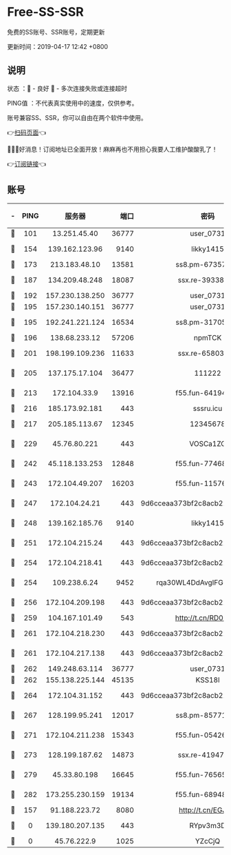 # Free-SS-SSR

免费的SS账号、SSR账号，定期更新

更新时间：2019-04-17 12:42 +0800

## 说明

状态     ：🙂 - 良好 🙁 - 多次连接失败或连接超时

PING值   ：不代表真实使用中的速度，仅供参考。

账号兼容SS、SSR，你可以自由在两个软件中使用。

👉[扫码页面](https://liesauer.github.io/Free-SS-SSR/)👈

🎉🎉🎉好消息！订阅地址已全面开放！麻麻再也不用担心我要人工维护酸酸乳了！

👉[订阅链接](https://www.liesauer.net/yogurt/subscribe?ACCESS_TOKEN=DAYxR3mMaZAsaqUb)👈

## 账号

|-|PING|服务器|端口|密码|加密方式|区域|
|:----:|:----:|:-----:|-----:|:----:|:----:|:----:|
|🙂|101|13.251.45.40|36777|user_0731|chacha20|SG|
|🙂|154|139.162.123.96|9140|likky1415|aes-256-cfb|JP|
|🙂|173|213.183.48.10|13581|ss8.pm-67357180|rc4-md5|RU|
|🙂|187|134.209.48.248|18087|ssx.re-39338587|aes-256-cfb|US|
|🙂|192|157.230.138.250|36777|user_0731|chacha20|US|
|🙂|195|157.230.140.151|36777|user_0731|chacha20|US|
|🙂|195|192.241.221.124|16534|ss8.pm-31705426|aes-256-cfb|US|
|🙂|196|138.68.233.12|57206|npmTCK|rc4-md5|US|
|🙂|201|198.199.109.236|11633|ssx.re-65803004|aes-256-cfb|US|
|🙂|205|137.175.17.104|36477|111222|aes-256-cfb|US|
|🙂|213|172.104.33.9|13916|f55.fun-64194904|aes-256-cfb|SG|
|🙂|216|185.173.92.181|443|sssru.icu|rc4-md5|RU|
|🙂|217|205.185.113.67|12345|12345678|aes-256-cfb|US|
|🙂|229|45.76.80.221|443|VOSCa1ZG|aes-256-cfb|DE|
|🙂|242|45.118.133.253|12848|f55.fun-77468081|aes-256-cfb|SG|
|🙂|243|172.104.49.207|16203|f55.fun-11576925|aes-256-cfb|SG|
|🙂|247|172.104.24.21|443|9d6cceaa373bf2c8acb22e60b6a58be6|aes-256-cfb|US|
|🙂|248|139.162.185.76|9140|likky1415|aes-256-cfb|DE|
|🙂|251|172.104.215.24|443|9d6cceaa373bf2c8acb22e60b6a58be6|aes-256-cfb|US|
|🙂|254|172.104.218.41|443|9d6cceaa373bf2c8acb22e60b6a58be6|aes-256-cfb|US|
|🙂|254|109.238.6.24|9452|rqa30WL4DdAvgIFG6Fs3znzTa|aes-256-cfb|FR|
|🙂|256|172.104.209.198|443|9d6cceaa373bf2c8acb22e60b6a58be6|aes-256-cfb|US|
|🙂|259|104.167.101.49|543|http://t.cn/RD0D7sx|rc4-md5|CA|
|🙂|261|172.104.218.230|443|9d6cceaa373bf2c8acb22e60b6a58be6|aes-256-cfb|US|
|🙂|261|172.104.217.138|443|9d6cceaa373bf2c8acb22e60b6a58be6|aes-256-cfb|US|
|🙂|262|149.248.63.114|36777|user_0731|chacha20|CA|
|🙂|262|155.138.225.144|45135|KSS18l|rc4-md5|US|
|🙂|264|172.104.31.152|443|9d6cceaa373bf2c8acb22e60b6a58be6|aes-256-cfb|US|
|🙂|267|128.199.95.241|12017|ss8.pm-85771419|aes-256-cfb|SG|
|🙂|271|172.104.211.238|15343|f55.fun-05426859|aes-256-cfb|US|
|🙂|273|128.199.187.62|14873|ssx.re-41947455|aes-256-cfb|SG|
|🙂|279|45.33.80.198|16645|f55.fun-76565024|aes-256-cfb|US|
|🙂|282|173.255.230.159|19134|f55.fun-68948138|aes-256-cfb|US|
|🙂|157|91.188.223.72|8080|http://t.cn/EGJIyrl|rc4-md5|RU|
|🙁|0|139.180.207.135|443|RYpv3m3D|aes-256-cfb|JP|
|🙁|0|45.76.222.9|1025|YZcCjQ|rc4-md5|JP|
